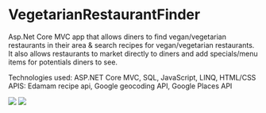 # VegetarianRestaurantFinder
Asp.Net Core MVC app that allows diners to find vegan/vegetarian restaurants in their area & search recipes for vegan/vegetarian restaurants. It also allows restaurants to market directly to diners and add specials/menu items for potentials diners to see.

Technologies used:  ASP.NET Core MVC, SQL, JavaScript, LINQ, HTML/CSS
APIS: Edamam recipe api, Google geocoding API, Google Places API

![](./VegetarianRestaurantFinder/images/veggierestaurantfindermainpage.jpg)
![](./VegetarianRestaurantFinder/images/dinersIndex.jpg)
